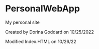 # PersonalWebApp
My personal site

Created by Dorina Goddard on 10/25/2022

Modified Index.HTML on 10/26/22
